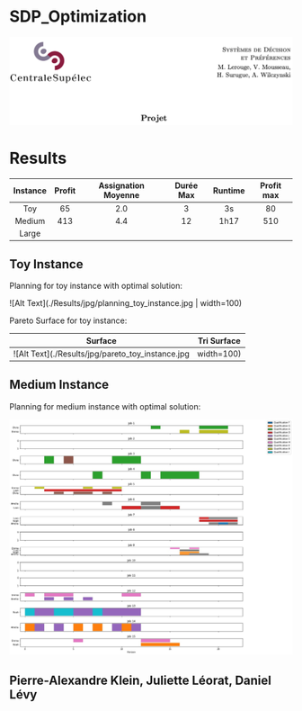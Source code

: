 # SDP_Optimization


![Alt Text](./Results/jpg/projet.png)


# Results

| Instance | Profit | Assignation Moyenne  | Durée Max  | Runtime | Profit max  |
|:--------:|:------:|:--------------------:|:----------:|:-------:|:-----------:|
|    Toy   |   65   |          2.0         |      3     |    3s   |      80     |
|  Medium  |   413  |          4.4         |     12     |   1h17  |     510     |
|   Large  |        |                      |            |         |             |

## Toy Instance

Planning for toy instance with optimal solution:

![Alt Text](./Results/jpg/planning_toy_instance.jpg | width=100)


Pareto Surface for toy instance:

| Surface                                            | Tri Surface                                            |
|----------------------------------------------------|--------------------------------------------------------|
| ![Alt Text](./Results/jpg/pareto_toy_instance.jpg | width=100) | ![Alt Text](./Results/jpg/pareto_tri_toy_instance.jpg | width=100) |


## Medium Instance
Planning for medium instance with optimal solution:

![Alt Text](./Results/jpg/planning_medium_instance.jpg)


## Pierre-Alexandre Klein, Juliette Léorat, Daniel Lévy 
